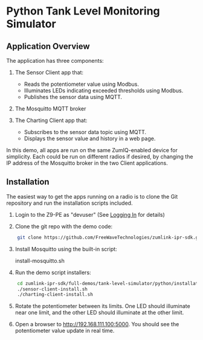 # Python Tank Level Monitoring Simulator

## Application Overview

The application has three components:

1. The Sensor Client app that:
    - Reads the potentiometer value using Modbus.
    - Illuminates LEDs indicating exceeded thresholds using Modbus.
    - Publishes the sensor data using MQTT.

2. The Mosquitto MQTT broker

3. The Charting Client app that:
    - Subscribes to the sensor data topic using MQTT.
    - Displays the sensor value and history in a web page.

In this demo, all apps are run on the same ZumIQ-enabled device for simplicity. Each could be run on different radios if desired, by changing the IP address of the Mosquitto broker in the two Client applications.

## Installation

The easiest way to get the apps running on a radio is to clone the Git repository and run the installation scripts included.

1. Login to the Z9-PE as "devuser" (See [Logging In](https://github.com/FreeWaveTechnologies/zumlink-ipr-sdk/wiki/Logging-In) for details)

2. Clone the git repo with the demo code:
```bash
    git clone https://github.com/FreeWaveTechnologies/zumlink-ipr-sdk.git
```
3. Install Mosquitto using the built-in script:

    install-mosquitto.sh

4. Run the demo script installers:
```bash
    cd zumlink-ipr-sdk/full-demos/tank-level-simulator/python/installation-scripts
    ./sensor-client-install.sh
    ./charting-client-install.sh
```
5. Rotate the potentiometer between its limits. One LED should illuminate near one limit, and the other LED should illuminate at the other limit.

6. Open a browser to http://192.168.111.100:5000. You should see the potentiometer value update in real time.



    
